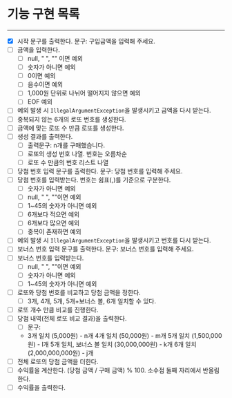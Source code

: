# 기능 구현 목록

---
- [x] 시작 문구를 출력한다. 문구: 구입금액을 입력해 주세요.
- [ ] 금액을 입력한다.
  - [ ] null, " ", "" 이면 예외
  - [ ] 숫자가 아니면 예외
  - [ ] 0이면 예외
  - [ ] 음수이면 예외
  - [ ] 1,000원 단위로 나뉘어 떨어지지 않으면 예외
  - [ ] EOF 예외
- [ ] 예외 발생 시 `IllegalArgumentException`을 발생시키고 금액을 다시 받는다. 
- [ ] 중복되지 않는 6개의 로또 번호를 생성한다.
- [ ] 금액에 맞는 로또 수 만큼 로또를 생성한다.
- [ ] 생성 결과를 출력한다.
  - [ ] 출력문구: n개를 구매했습니다.
  - [ ] 로또의 생성 번호 나열. 번호는 오름차순
  - [ ] 로또 수 만큼의 번호 리스트 나열
- [ ] 당첨 번호 입력 문구를 출력한다. 문구: 당첨 번호를 입력해 주세요.
- [ ] 당첨 번호를 입력받는다. 번호는 쉼표(,)를 기준으로 구분한다.
  - [ ] 숫자가 아니면 예외
  - [ ] null, " ", ""이면 예외
  - [ ] 1~45의 숫자가 아니면 예외
  - [ ] 6개보다 적으면 예외
  - [ ] 6개보다 많으면 예외
  - [ ] 중복이 존재하면 예외
- [ ] 예외 발생 시 `IllegalArgumentException`을 발생시키고 번호를 다시 받는다.
- [ ] 보너스 번호 입력 문구를 출력한다. 문구: 보너스 번호를 입력해 주세요.
- [ ] 보너스 번호를 입력받는다.
  - [ ] null, " ", ""이면 예외
  - [ ] 숫자가 아니면 예외
  - [ ] 1~45의 숫자가 아니면 예외
- [ ] 로또와 당첨 번호를 비교하고 당첨 금액을 정한다.
  - [ ] 3개, 4개, 5개, 5개+보너스 볼, 6개 일치할 수 있다.
- [ ] 로또 개수 만큼 비교를 진행한다.
- [ ] 당첨 내역(전체 로또 비교 결과)을 출력한다.
  - [ ] 문구:
  - 3개 일치 (5,000원) - n개
    4개 일치 (50,000원) - m개
    5개 일치 (1,500,000원) - l개
    5개 일치, 보너스 볼 일치 (30,000,000원) - k개
    6개 일치 (2,000,000,000원) - j개
- [ ] 전체 로또의 당첨 금액을 더한다.
- [ ] 수익률을 계산한다. (당첨 금액 / 구매 금액) % 100. 소수점 둘째 자리에서 반올림한다.
- [ ] 수익률을 출력한다.

